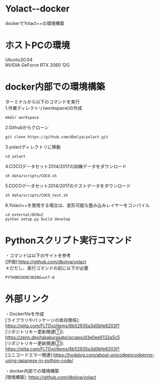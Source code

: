 # Yolact--docker
dockerでYolact++の環境構築

# ホストPCの環境
Ubuntu20.04  
NVIDIA GeForce RTX 2060 12G

# docker内部での環境構築
ターミナルから以下のコマンドを実行  
1.作業ディレクトリ(workspace)の作成
```Shell
mkdir workspace
```
2.Githubからクローン
```Shell
git clone https://github.com/dbolya/yolact.git
```
3.yolactディレクトリに移動
```Shell
cd yolact
```
4.COCOデータセット2014/2017の訓練データをダウンロード
```Shell
sh data/scripts/COCO.sh
```
5.COCOデータセット2014/2017のテストデータをダウンロード
```Shell
sh data/scripts/COCO_test.sh
```
6.Yolact++を使用する場合は、変形可能な畳み込みレイヤーをコンパイル
```Shell
cd external/DCNv2
python setup.py build develop
```

# Pythonスクリプト実行コマンド
・コマンドは以下のサイトを参考  
[評価]:https://github.com/dbolya/yolact  
＊だだし、実行コマンドの前に以下が必要
```Shell
PYTHONIOENCODING=utf-8
```

# 外部リンク
・Dockerfileを作成  
[ライブラリやパッケージの依存関係]: https://qiita.com/FLTDoi/items/8b52935a3d0bfe8203f1  
[リポジトリキー更新関連①]: https://zenn.dev/takakurasato/scraps/d3e0ee6132a5c5  
[リポジトリキー更新関連②]: https://qiita.com/FLTDoi/items/8b52935a3d0bfe8203f1  
[ユニコードエラー関連]:https://hodalog.com/about-unicodeencodeerror-using-japanese-in-python-code/

・docker内部での環境構築  
[環境構築]: https://github.com/dbolya/yolact
